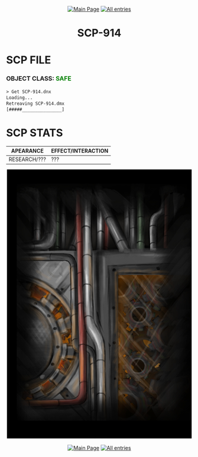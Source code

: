 <p align=center>
    <a href="../../../index">
        <img src="https://img.shields.io/badge/GO_TO-MAIN_PAGE-ffffff?style=for-the-badge&labelColor=000000&color=ffffff" title="Main Page"/></a>
    <a href="../../tree">
        <img src="https://img.shields.io/badge/GO_TO-ALL_ENTRIES-ffffff?style=for-the-badge&labelColor=000000&color=ffffff" title="All entries"></a>
</p>

<h1 align="center">SCP-914</h1>

# SCP FILE
### OBJECT CLASS: <span style="color:green">SAFE</span>

```
> Get SCP-914.dnx
Loading...
Retreaving SCP-914.dmx
[#####_______________]
```

# SCP STATS

| APEARANCE | EFFECT/INTERACTION |
| - | - |
| RESEARCH/??? | ??? |

<p align="center">
    <img src="../../../assets/images/scp/safe/SCP_914.jpg" title="SCP-914" width="500">
</p>

<p align=center>
    <a href="../../../index">
        <img src="https://img.shields.io/badge/GO_TO-MAIN_PAGE-ffffff?style=for-the-badge&labelColor=000000&color=ffffff" title="Main Page"/></a>
    <a href="../../tree">
        <img src="https://img.shields.io/badge/GO_TO-ALL_ENTRIES-ffffff?style=for-the-badge&labelColor=000000&color=ffffff" title="All entries"></a>
</p>